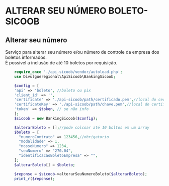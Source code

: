 # ALTERAR SEU NÚMERO BOLETO-SICOOB

## Alterar seu número
Serviço para alterar seu número e/ou número de controle da empresa dos boletos informados.<br>
É possível a inclusão de até 10 boletos por requisição.<br>

```php
    require_once './api-sicoob/vendor/autoload.php';
    use Divulgueregional\ApiSicoob\BankingSicoob;

    $config = [
    'api' => 'boleto', //boleto ou pix
    'client_id' => '',
    'certificate' => './api-sicoob/path/certificado.pem',//local do certificado crt
    'certificateKey' => './api-sicoob/path/chave.pem',//local do certificado key
    'token' => $token, // se não info
    ];
    $sicoob = new BankingSicoob($config);

    $alterarBoleto = [];//pode colcoar até 10 boltos em um array
    $boleto = [
      "numeroContrato" => 123456,//obrigatorio
      "modalidade" => 1,
      "nossoNumero" => 1234,
      "seuNumero" => "270.04",
      "identificacaoBoletoEmpresa" => "",
    ];
    $alterarBoleto[] = $boleto;

    $reponse = $sicoob->alterarSeuNumeroBoleto($alterarBoleto);
    print_r($reponse);
```